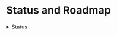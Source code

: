 # Status and Roadmap

<details>
<summary>Status</summary>

- [x] Basic template structure with copier
- [x] Pixi integration with conda-forge/bioconda channels and platforms (linux-64, osx-arm64, win-64, osx-64)
- [x] DMP structure with proper README files
  - [x] workflow/notebooks
  - [x] workflow/scripts
  - [x] data/rawdata (gitignored with README)
  - [x] data/procdata (gitignored with README)
  - [x] data/results (gitignored with README)
- [x] MkDocs setup with basic pages structure
  - [x] Home page (links to README)
  - [x] Usage page (how to run code)
  - [x] Data Sources page (documentation for rawdata)
  - [x] Developer Notes page (working notes/journal)
- [x] GitHub repository creation automation with gh CLI
- [x] GitHub Pages setup with automatic deployment
- [x] GitHub Actions workflow for releases
- [ ] Example walkthrough of creating a project with the template
- [ ] Add pre-commit hooks for basic quality checks
- [ ] GitHub Actions to audit DMP structure (check for accidental commits in data directories)
- [x] Conventional PR title enforcement in GitHub Actions
- [ ] Add section for future links to manuscript/publication in README template
- [ ] Create additional environment for snakemake workflows if needed
- [ ] Add optional R project template support
- [ ] Create testing framework for the template itself

</details>
